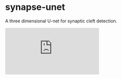 # synapse-unet
A three dimensional U-net for synaptic cleft detection. 

![image](https://github.com/zudi-lin/synapse-unet/tree/master/img/Unet.pdf)
